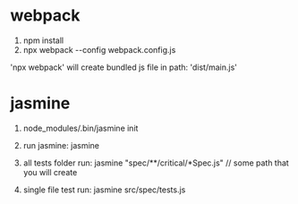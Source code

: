 # webpack

1. npm install
2. npx webpack --config webpack.config.js

'npx webpack' will create bundled js file in path: 'dist/main.js'

# jasmine
1. node_modules/.bin/jasmine init
2. run jasmine: 
      jasmine

3. all tests folder run:
    jasmine "spec/**/critical/*Spec.js" // some path that you will create
4. single file test run:
    jasmine src/spec/tests.js
